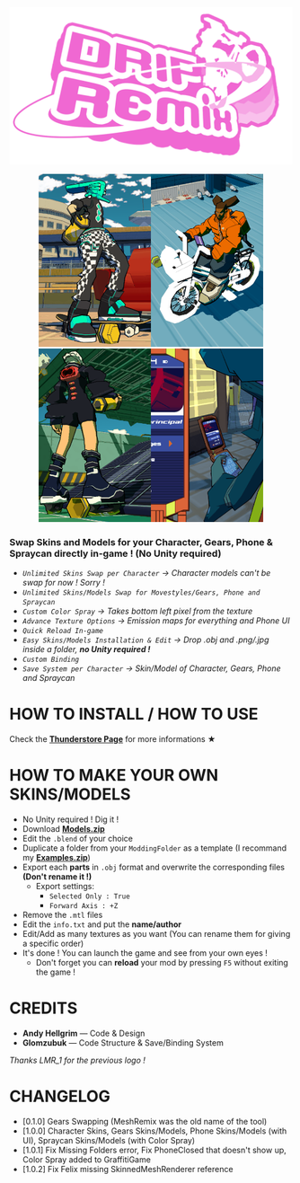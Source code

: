 <p align="center"><img src="RESOURCES/img/icon.png"></p>

<p align="center"><img src="RESOURCES/img/DripRemix0.gif" width="200"><img src="RESOURCES/img/DripRemix1.gif" width="200"><img src="RESOURCES/img/DripRemix2.gif" width="200"><img src="RESOURCES/img/DripRemix3.gif" width="200"></p>

### Swap Skins and Models for your Character, Gears, Phone & Spraycan directly in-game ! (No Unity required)

- *`Unlimited Skins Swap per Character` → Character models can't be swap for now ! Sorry !*
- *`Unlimited Skins/Models Swap for Movestyles/Gears, Phone and Spraycan`*
- *`Custom Color Spray` → Takes bottom left pixel from the texture*
- *`Advance Texture Options` → Emission maps for everything and Phone UI*
- *`Quick Reload In-game`*
- *`Easy Skins/Models Installation & Edit` → Drop .obj and .png/.jpg inside a folder, **no Unity required !***
- *`Custom Binding`*
- *`Save System per Character` → Skin/Model of Character, Gears, Phone and Spraycan*

# HOW TO INSTALL / HOW TO USE

Check the [**Thunderstore Page**](https://lethal-league-blaze.thunderstore.io/c/bomb-rush-cyberfunk/p/AndyLobjois/DripRemix/) for more informations ★

# HOW TO MAKE YOUR OWN SKINS/MODELS

- No Unity required ! Dig it !
- Download [**Models.zip**](https://github.com/AndyLobjois/BRC-DripRemix/blob/main/RESOURCES/Models.zip)
- Edit the `.blend` of your choice
- Duplicate a folder from your `ModdingFolder` as a template (I recommand my [**Examples.zip**](https://github.com/AndyLobjois/BRC-DripRemix/blob/main/RESOURCES/Examples.zip))
- Export each **parts** in `.obj` format and overwrite the corresponding files **(Don't rename it !)**
   - Export settings:
      - `Selected Only : True`
      - `Forward Axis : +Z`
- Remove the `.mtl` files
- Edit the `info.txt` and put the **name/author**
- Edit/Add as many textures as you want (You can rename them for giving a specific order)
- It's done ! You can launch the game and see from your own eyes !
   - Don't forget you can **reload** your mod by pressing `F5` without exiting the game !

# CREDITS

- **Andy Hellgrim** — Code & Design
- **Glomzubuk** — Code Structure & Save/Binding System

*Thanks LMR_1 for the previous logo !*

# CHANGELOG
- [0.1.0] Gears Swapping (MeshRemix was the old name of the tool)
- [1.0.0] Character Skins, Gears Skins/Models, Phone Skins/Models (with UI), Spraycan Skins/Models (with Color Spray)
- [1.0.1] Fix Missing Folders error, Fix PhoneClosed that doesn't show up, Color Spray added to GraffitiGame
- [1.0.2] Fix Felix missing SkinnedMeshRenderer reference